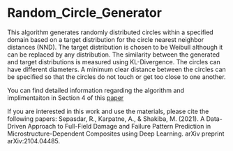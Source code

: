 # Random_Circle_Generator
This algorithm generates randomly distributed circles within a specified domain based on a target distribution for the circle nearest neighbor distances (NND). The target distribution is chosen to be Weibull although it can be replaced by any distribution.  The similarity between the generated and target distributions is measured using KL-Divergence.
The circles can have different diameters. A minimum clear distance between the circles can be specified so that the circles do not touch or get too close to one another. 

You can find detailed information regarding the algorithm and implimentaiton in Section 4 of this [paper](https://arxiv.org/abs/2104.04485)

If you are interested in this work and use the materials, please cite the following papers:
Sepasdar, R., Karpatne, A., & Shakiba, M. (2021). A Data-Driven Approach to Full-Field Damage and Failure Pattern Prediction in Microstructure-Dependent Composites using Deep Learning. arXiv preprint arXiv:2104.04485.
